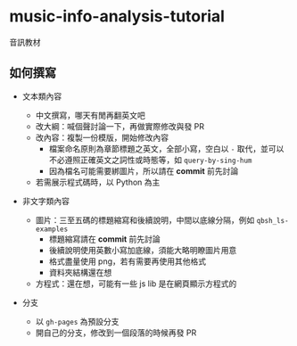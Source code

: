 ﻿# music-info-analysis-tutorial

音訊教材

## 如何撰寫

* 文本類內容
  * 中文撰寫，哪天有閒再翻英文吧
  * 改大綱：喊個聲討論一下，再做實際修改與發 PR
  * 改內容：複製一份模版，開始修改內容
    * 檔案命名原則為章節標題之英文，全部小寫，空白以 `-` 取代，並可以不必遵照正確英文之詞性或時態等，如 `query-by-sing-hum`
    * 因為檔名可能需要綁圖片，所以請在 **commit** 前先討論
  * 若需展示程式碼時，以 Python 為主

* 非文字類內容
  * 圖片：三至五碼的標題縮寫和後續說明，中間以底線分隔，例如 `qbsh_ls-examples`
    * 標題縮寫請在 **commit** 前先討論
    * 後續說明使用英數小寫加底線，須能大略明瞭圖片用意
    * 格式盡量使用 png，若有需要再使用其他格式
    * 資料夾結構還在想
  * 方程式：還在想，可能有一些 js lib 是在網頁顯示方程式的

* 分支
  * 以 `gh-pages` 為預設分支
  * 開自己的分支，修改到一個段落的時候再發 PR
